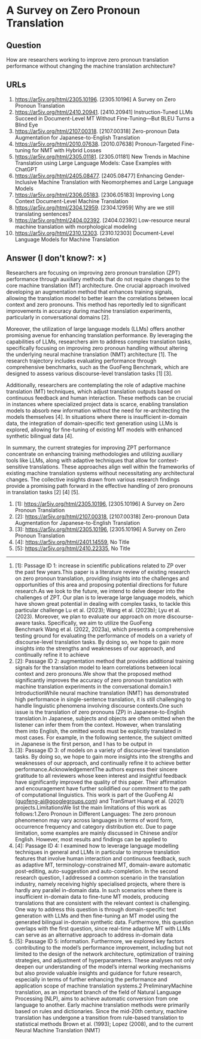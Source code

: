# A Survey on Zero Pronoun Translation

## Question

How are researchers working to improve zero pronoun translation performance without changing the machine translation architecture?

## URLs

1. https://ar5iv.org/html/2305.10196. [2305.10196] A Survey on Zero Pronoun Translation
2. https://ar5iv.org/html/2410.20941. [2410.20941] Instruction-Tuned LLMs Succeed in Document-Level MT Without Fine-Tuning—But BLEU Turns a Blind Eye
3. https://ar5iv.org/html/2107.00318. [2107.00318] Zero-pronoun Data Augmentation for Japanese-to-English Translation
4. https://ar5iv.org/html/2010.07638. [2010.07638] Pronoun-Targeted Fine-tuning for NMT with Hybrid Losses
5. https://ar5iv.org/html/2305.01181. [2305.01181] New Trends in Machine Translation using Large Language Models: Case Examples with ChatGPT
6. https://ar5iv.org/html/2405.08477. [2405.08477] Enhancing Gender-Inclusive Machine Translation with Neomorphemes and Large Language Models
7. https://ar5iv.org/html/2306.05183. [2306.05183] Improving Long Context Document-Level Machine Translation
8. https://ar5iv.org/html/2304.12959. [2304.12959] Why are we still translating sentences?
9. https://ar5iv.org/html/2404.02392. [2404.02392] Low-resource neural machine translation with morphological modeling
10. https://ar5iv.org/html/2310.12303. [2310.12303] Document-Level Language Models for Machine Translation

## Answer (I don't know?: ✗)

Researchers are focusing on improving zero pronoun translation (ZPT) performance through auxiliary methods that do not require changes to the core machine translation (MT) architecture. One crucial approach involved developing an augmentation method that enhances training signals, allowing the translation model to better learn the correlations between local context and zero pronouns. This method has reportedly led to significant improvements in accuracy during machine translation experiments, particularly in conversational domains [2].

Moreover, the utilization of large language models (LLMs) offers another promising avenue for enhancing translation performance. By leveraging the capabilities of LLMs, researchers aim to address complex translation tasks, specifically focusing on improving zero pronoun handling without altering the underlying neural machine translation (NMT) architecture [1]. The research trajectory includes evaluating performance through comprehensive benchmarks, such as the GuoFeng Benchmark, which are designed to assess various discourse-level translation tasks [1] [3].

Additionally, researchers are contemplating the role of adaptive machine translation (MT) techniques, which adjust translation outputs based on continuous feedback and human interaction. These methods can be crucial in instances where specialized project data is scarce, enabling translation models to absorb new information without the need for re-architecting the models themselves [4]. In situations where there is insufficient in-domain data, the integration of domain-specific text generation using LLMs is explored, allowing for fine-tuning of existing MT models with enhanced synthetic bilingual data [4].

In summary, the current strategies for improving ZPT performance concentrate on enhancing training methodologies and utilizing auxiliary tools like LLMs, along with adaptive techniques that allow for context-sensitive translations. These approaches align well within the frameworks of existing machine translation systems without necessitating any architectural changes. The collective insights drawn from various research findings provide a promising path forward in the effective handling of zero pronouns in translation tasks [2] [4] [5].

1. [1]:  https://ar5iv.org/html/2305.10196, [2305.10196] A Survey on Zero Pronoun Translation
2. [2]:  https://ar5iv.org/html/2107.00318, [2107.00318] Zero-pronoun Data Augmentation for Japanese-to-English Translation
3. [3]:  https://ar5iv.org/html/2305.10196, [2305.10196] A Survey on Zero Pronoun Translation
4. [4]:  https://ar5iv.org/html/2401.14559, No Title
5. [5]:  https://ar5iv.org/html/2410.22335, No Title
---
1. [1]:  Passage ID 1: increase in scientific publications related to ZP over the past few years.This paper is a literature review of existing research on zero pronoun translation, providing insights into the challenges and opportunities of this area and proposing potential directions for future research.As we look to the future, we intend to delve deeper into the challenges of ZPT. Our plan is to leverage large language models, which have shown great potential in dealing with complex tasks, to tackle this particular challenge Lu et al. (2023); Wang et al. (2023b); Lyu et al. (2023). Moreover, we plan to evaluate our approach on more discourse-aware tasks. Specifically, we aim to utilize the GuoFeng Benchmark Wang et al. (2022, 2023a), which presents a comprehensive testing ground for evaluating the performance of models on a variety of discourse-level translation tasks. By doing so, we hope to gain more insights into the strengths and weaknesses of our approach, and continually refine it to achieve
2. [2]:  Passage ID 2: augmentation method that provides additional training signals for the translation model to learn correlations between local context and zero pronouns.We show that the proposed method significantly improves the accuracy of zero pronoun translation with machine translation experiments in the conversational domain.1 IntroductionWhile neural machine translation (NMT) has demonstrated high performance in single-sentence translation, it is still challenging to handle linguistic phenomena involving discourse contexts.One such issue is the translation of zero pronouns (ZP) in Japanese-to-English translation.In Japanese, subjects and objects are often omitted when the listener can infer them from the context. However, when translating them into English, the omitted words must be explicitly translated in most cases. For example, in the following sentence, the subject omitted in Japanese is the first person, and I has to be output in
3. [3]:  Passage ID 3: of models on a variety of discourse-level translation tasks. By doing so, we hope to gain more insights into the strengths and weaknesses of our approach, and continually refine it to achieve better performance.AcknowledgementThe authors express their sincere gratitude to all reviewers whose keen interest and insightful feedback have significantly improved the quality of this paper. Their affirmation and encouragement have further solidified our commitment to the path of computational linguistics. This work is part of the GuoFeng AI (guofeng-ai@googlegroups.com) and TranSmart Huang et al. (2021) projects.LimitationsWe list the main limitations of this work as follows:1.Zero Pronoun in Different Languages: The zero pronoun phenomenon may vary across languages in terms of word form, occurrence frequency and category distribution etc. Due to page limitation, some examples are mainly discussed in Chinese and/or English. However, most results and findings can be applied to
4. [4]:  Passage ID 4: I examined how to leverage language modelling techniques in general and LLMs in particular to improve translation features that involve human interaction and continuous feedback, such as adaptive MT, terminology-constrained MT, domain-aware automatic post-editing, auto-suggestion and auto-completion. In the second research question, I addressed a common scenario in the translation industry, namely receiving highly specialised projects, where there is hardly any parallel in-domain data. In such scenarios where there is insufficient in-domain data to fine-tune MT models, producing translations that are consistent with the relevant context is challenging. One way to address this question is through domain-specific text generation with LLMs and then fine-tuning an MT model using the generated bilingual in-domain synthetic data. Furthermore, this question overlaps with the first question, since real-time adaptive MT with LLMs can serve as an alternative approach to address in-domain data
5. [5]:  Passage ID 5: information. Furthermore, we explored key factors contributing to the model’s performance improvement, including but not limited to the design of the network architecture, optimization of training strategies, and adjustment of hyperparameters. These analyses not only deepen our understanding of the model’s internal working mechanisms but also provide valuable insights and guidance for future research, especially in terms of further enhancing the performance and application scope of machine translation systems.2 PreliminaryMachine translation, as an important branch of the field of Natural Language Processing (NLP), aims to achieve automatic conversion from one language to another. Early machine translation methods were primarily based on rules and dictionaries. Since the mid-20th century, machine translation has undergone a transition from rule-based translation to statistical methods Brown et al. (1993); Lopez (2008), and to the current Neural Machine Translation (NMT)